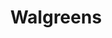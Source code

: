 ---
title: "Walgreens"
url: /phoenix/walgreens-west-mcdowell-road-north-59th-avenue/
shop: chemist
---